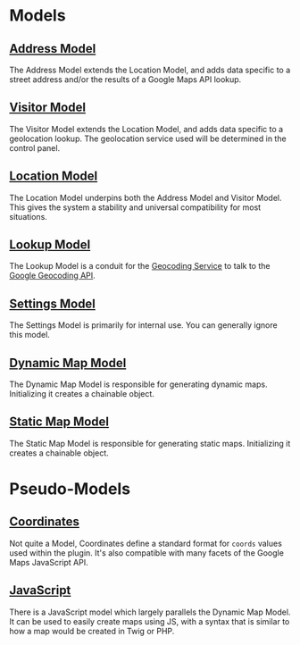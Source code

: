 # Models

## [Address Model](/models/address-model/)

The Address Model extends the Location Model, and adds data specific to a street address and/or the results of a Google Maps API lookup.

## [Visitor Model](/models/visitor-model/)

The Visitor Model extends the Location Model, and adds data specific to a geolocation lookup. The geolocation service used will be determined in the control panel.

## [Location Model](/models/location-model/)

The Location Model underpins both the Address Model and Visitor Model. This gives the system a stability and universal compatibility for most situations.

## [Lookup Model](/models/lookup-model/)

The Lookup Model is a conduit for the [Geocoding Service](/services/geocoding-service/) to talk to the [Google Geocoding API](https://developers.google.com/maps/documentation/geocoding/start).

## [Settings Model](/models/settings-model/)

The Settings Model is primarily for internal use. You can generally ignore this model.

## [Dynamic Map Model](/models/dynamic-map-model/)

The Dynamic Map Model is responsible for generating dynamic maps. Initializing it creates a chainable object.

## [Static Map Model](/models/static-map-model/)

The Static Map Model is responsible for generating static maps. Initializing it creates a chainable object.

# Pseudo-Models

## [Coordinates](/models/coordinates/)

Not quite a Model, Coordinates define a standard format for `coords` values used within the plugin. It's also compatible with many facets of the Google Maps JavaScript API.

## [JavaScript](/models/javascript/)

There is a JavaScript model which largely parallels the Dynamic Map Model. It can be used to easily create maps using JS, with a syntax that is similar to how a map would be created in Twig or PHP.
